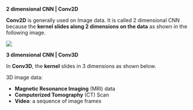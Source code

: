 **2 dimensional CNN | Conv2D**

**Conv2D** is generally used on Image data. It is called 2 dimensional CNN because the **kernel slides along 2 dimensions on the data** as shown in the following image.

![](https://raw.githubusercontent.com/Mingy2018/Markdown-photoes/master/20201102101050.png)

**3 dimensional CNN | Conv3D**

In **Conv3D**, the **kernel** slides in 3 dimensions as shown below.

3D image data:

- **Magnetic Resonance Imaging** (MRI) data
- **Computerized Tomography** (CT) Scan
- **Video**: a sequence of image frames



